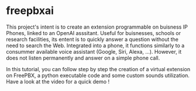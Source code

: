 # freepbxai
This project's intent is to create an extension programmable on buisness IP Phones, linked to an OpenAI asssitant. Useful for buisnesses, schools or research facilities, its entent is to quickly answer a question without the need to search the Web. Integrated into a phone, it functions similarly to a consummer available voice assistant (Google, Siri, Alexa, ...). However, it does not listen permanently and answer on a simple phone call.

In this tutorial, you can follow step by step the creation of a virtual extension on FreePBX, a python executable code and some custom sounds utilization.
Have a look at the video for a quick demo !
